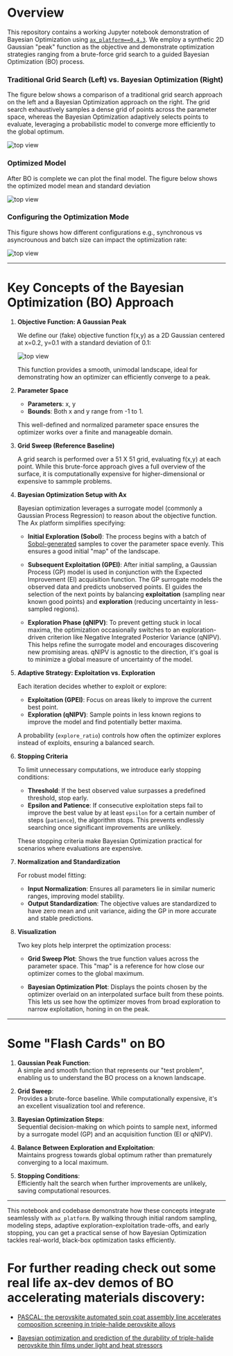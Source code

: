 # Overview
This repository contains a working Jupyter notebook demonstration of Bayesian Optimization using [`ax_platform==0.4.3`](https://github.com/facebook/Ax). We employ a synthetic 2D Gaussian "peak" function as the objective and demonstrate optimization strategies ranging from a brute-force grid search to a guided Bayesian Optimization (BO) process.

### Traditional Grid Search (Left) vs. Bayesian Optimization (Right)

The figure below shows a comparison of a traditional grid search approach on the left and a Bayesian Optimization approach on the right. The grid search exhaustively samples a dense grid of points across the parameter space, whereas the Bayesian Optimization adaptively selects points to evaluate, leveraging a probabilistic model to converge more efficiently to the global optimum.

![top view](figures/output_1.png)

### Optimized Model

After BO is complete we can plot the final model. The figure below shows the optimized model mean and standard deviation

![top view](figures/final_model.png)


### Configuring the Optimization Mode

This figure shows how different configurations e.g., synchronous vs asyncrounous and batch size can impact the optimization rate:

![top view](figures/config_rates.png)

---

# Key Concepts of the Bayesian Optimization (BO) Approach

1. **Objective Function: A Gaussian Peak**

   We define our (fake) objective function f(x,y) as a 2D Gaussian centered at x=0.2, y=0.1 with a standard deviation of 0.1:

   ![top view](figures/gaussian_response.png)

   This function provides a smooth, unimodal landscape, ideal for demonstrating how an optimizer can efficiently converge to a peak.

2. **Parameter Space**

   - **Parameters**: x, y
   - **Bounds**: Both x and y range from -1 to 1.
   
   This well-defined and normalized parameter space ensures the optimizer works over a finite and manageable domain.

3. **Grid Sweep (Reference Baseline)**

   A grid search is performed over a 51 X 51 grid, evaluating f(x,y)  at each point. While this brute-force approach gives a full overview of the surface, it is computationally expensive for higher-dimensional or expensive to sammple problems.

4. **Bayesian Optimization Setup with Ax**

   Bayesian optimization leverages a surrogate model (commonly a Gaussian Process Regression) to reason about the objective function. The Ax platform simplifies specifying:

   - **Initial Exploration (Sobol)**:
     The process begins with a batch of [Sobol-generated](https://en.wikipedia.org/wiki/Variance-based_sensitivity_analysis) samples to cover the parameter space evenly. This ensures a good initial "map" of the landscape.

   - **Subsequent Exploitation (GPEI)**:
     After initial sampling, a Gaussian Process (GP) model is used in conjunction with the Expected Improvement (EI) acquisition function. The GP surrogate models the observed data and predicts unobserved points. EI guides the selection of the next points by balancing **exploitation** (sampling near known good points) and **exploration** (reducing uncertainty in less-sampled regions).

   - **Exploration Phase (qNIPV)**:
     To prevent getting stuck in local maxima, the optimization occasionally switches to an exploration-driven criterion like Negative Integrated Posterior Variance (qNIPV). This helps refine the surrogate model and encourages discovering new promising areas. qNIPV is agnostic to the direction, it's goal is to minimize a global measure of uncertainty of the model.

5. **Adaptive Strategy: Exploitation vs. Exploration**

   Each iteration decides whether to exploit or explore:
   
   - **Exploitation (GPEI)**: Focus on areas likely to improve the current best point.  
   - **Exploration (qNIPV)**: Sample points in less known regions to improve the model and find potentially better maxima.

   A probability (`explore_ratio`) controls how often the optimizer explores instead of exploits, ensuring a balanced search.

6. **Stopping Criteria**

   To limit unnecessary computations, we introduce early stopping conditions:
   
   - **Threshold**: If the best observed value surpasses a predefined threshold, stop early.
   - **Epsilon and Patience**: If consecutive exploitation steps fail to improve the best value by at least `epsilon` for a certain number of steps (`patience`), the algorithm stops. This prevents endlessly searching once significant improvements are unlikely.

   These stopping criteria make Bayesian Optimization practical for scenarios where evaluations are expensive.

7. **Normalization and Standardization**

   For robust model fitting:
   
   - **Input Normalization**: Ensures all parameters lie in similar numeric ranges, improving model stability.
   - **Output Standardization**: The objective values are standardized to have zero mean and unit variance, aiding the GP in more accurate and stable predictions.

8. **Visualization**

   Two key plots help interpret the optimization process:
   
   - **Grid Sweep Plot**: Shows the true function values across the parameter space. This "map" is a reference for how close our optimizer comes to the global maximum.
   
   - **Bayesian Optimization Plot**: Displays the points chosen by the optimizer overlaid on an interpolated surface built from these points. This lets us see how the optimizer moves from broad exploration to narrow exploitation, honing in on the peak.

---

# Some "Flash Cards" on BO

1. **Gaussian Peak Function**:  
   A simple and smooth function that represents our "test problem", enabling us to understand the BO process on a known landscape.

2. **Grid Sweep**:  
   Provides a brute-force baseline. While computationally expensive, it's an excellent visualization tool and reference.

3. **Bayesian Optimization Steps**:  
   Sequential decision-making on which points to sample next, informed by a surrogate model (GP) and an acquisition function (EI or qNIPV).

4. **Balance Between Exploration and Exploitation**:  
   Maintains progress towards global optimum rather than prematurely converging to a local maximum.

5. **Stopping Conditions**:  
   Efficiently halt the search when further improvements are unlikely, saving computational resources.

---

This notebook and codebase demonstrate how these concepts integrate seamlessly with `ax_platform`. By walking through initial random sampling, modeling steps, adaptive exploration-exploitation trade-offs, and early stopping, you can get a practical sense of how Bayesian Optimization tackles real-world, black-box optimization tasks efficiently.

# For further reading check out some real life ax-dev demos of BO accelerating materials discovery:

- [PASCAL: the perovskite automated spin coat assembly line accelerates composition screening in triple-halide perovskite alloys](https://pubs.rsc.org/en/content/articlelanding/2024/dd/d4dd00075g)

- [Bayesian optimization and prediction of the durability of triple-halide perovskite thin films under light and heat stressors](https://pubs.rsc.org/en/content/articlelanding/2024/ma/d4ma00747f)

